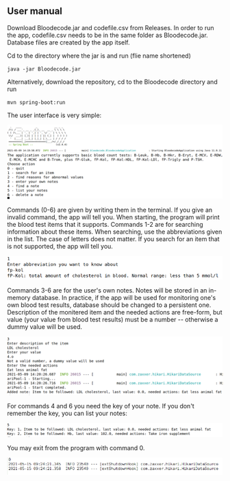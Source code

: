 ## User manual ##

Download Bloodecode.jar and codefile.csv from Releases. In order to run the app, codefile.csv needs to be in the same folder as Bloodecode.jar.
Database files are created by the app itself.

Cd to the directory where the jar is and run (flie name shortened)
```
java -jar Bloodecode.jar
```
Alternatively, download the repository, cd to the Bloodecode directory and run 
```
mvn spring-boot:run
```
The user interface is very simple: 

<img src="Pictures/start.png" />

<img src="Pictures/userInterface.png" />

Commands (0-6) are given by writing them in the terminal. If you give an invalid command, the app will tell you. 
When starting, the program will print the blood test items that it supports. Commands 1-2 are for searching information
about these items. When searching, use the abbreviations given in the list. The case of letters does not matter. If you
search for an item that is not supported, the app will tell you.

<img src="Pictures/select1.png" />  

Commands 3-6 are for the user's own notes. Notes will be stored in an in-memory database. In practice, if the app will
be used for monitoring one's own blood test results, database should be changed to a persistent one. Description of
the monitered item and the needed actions are free-form, but value (your value from blood test results) must be a number
-- otherwise a dummy value will be used.

<img src="Pictures/select3.png" />

For commands 4 and 6 you need the key of your note. If you don't remember the key, you can list your notes:

<img src="Pictures/select5.png" />

You may exit from the program with command 0.

<img src="Pictures/shutdown.png" />
